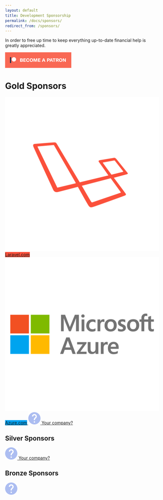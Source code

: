 ```yaml
---
layout: default
title: Development Sponsorship
permalink: /docs/sponsors/
redirect_from: /sponsors/
---
```


In order to free up time to keep everything up-to-date financial help is greatly appreciated.

<a href="https://www.patreon.com/bePatron?u=8623643"><img src="/img/become_a_patron_button.png" alt="Become a Patron!" title="Become a Patron!"/></a>

# Gold Sponsors

<div class="flex my-6">
    <a target="_blank" href="https://laravel.com" class="flex-no-grow w-1/3 bg-white rounded shadow-md mr-4 overflow-hidden">
        <img src="/img/laravel.svg" class="w-full" alt="Laravel.com"/>
        <span style="background-color: #FB503B" class="text-center text-xl hidden sm:block py-4 bg-indigo-dark text-white bg-grey-lightest">Laravel.com</span>
    </a>
    <a target="_blank" href="https://azure.microsoft.com/free/?utm_source=flysystem&utm_medium=banner&utm_campaign=flysystem_sponsorship" class="flex-no-grow w-1/3 bg-white rounded shadow-md mr-4 overflow-hidden">
        <img src="/img/azure.svg" class="max-w-full m-6 sm:m-8" alt="Azure.com"/>
        <span style="background-color: #00a1f1;" class="text-center text-xl hidden sm:block py-4 bg-indigo-dark text-white bg-grey-lightest">Azure.com</span>
    </a>
    <a target="_blank" href="https://patreon.com/frankdejonge" class="flex-no-grow w-1/3 bg-white rounded shadow-md mr-4 overflow-hidden">
        <img src="/img/question.svg" class="max-w-full m-6 sm:m-8 opacity-50" alt="Become a sponsor"/>
        <span class="text-center text-xl hidden sm:block py-4 bg-indigo-light text-white bg-grey-lightest">Your company?</span>
    </a>
</div>

## Silver Sponsors

<div class="flex my-6">
    <a target="_blank" href="https://patreon.com/frankdejonge" class="flex-no-grow w-1/4 bg-white rounded shadow-md mr-4 overflow-hidden">
        <img src="/img/question.svg" class="max-w-full m-6 opacity-50" alt="Become a sponsor"/>
        <span class="text-center text-md hidden sm:block py-3 bg-indigo-light text-white bg-grey-lightest">Your company?</span>
    </a>
</div>

## Bronze Sponsors

<div class="flex my-6">
    <a target="_blank" href="https://patreon.com/frankdejonge" class="flex-no-grow w-1/4 bg-white rounded shadow-md mr-4 overflow-hidden">
        <img src="/img/question.svg" class="max-w-full m-6 opacity-50" alt="Become a sponsor"/>
    </a>
</div>